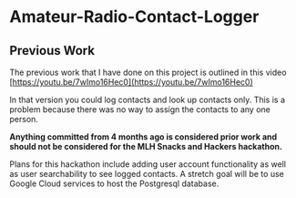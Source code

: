 # Amateur-Radio-Contact-Logger

## Previous Work

The previous work that I have done on this project is outlined in this video [https://youtu.be/7wImo16Hec0](https://youtu.be/7wImo16Hec0)

In that version you could log contacts and look up contacts only. This is a problem because there was no way to assign the contacts to any one person. 

**Anything committed from 4 months ago is considered prior work and should not be considered for the MLH Snacks and Hackers hackathon.**

Plans for this hackathon include adding user account functionality as well as user searchability to see logged contacts. A stretch goal will be to use Google Cloud services to host the Postgresql database.
